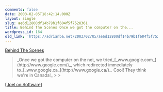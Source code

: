 ```yaml
---
comments: false
date: 2003-02-05T18:42:14.000Z
layout: single
slug: ae6d12800df14b79b1f604f5f7528361
title: Behind The Scenes Once we got the computer on the...
wordpress_id: 164
old_link: 'https://adrianba.net/2003/02/05/ae6d12800df14b79b1f604f5f7528361/'
---
```

[Behind
The Scenes](http://www.joelonsoftware.com/articles/Peer1.html)

<blockquote>_Once we got the computer on the net, we tried_[_www.google.com_](http://www.google.com/)_,
which redirected immediately to_[_www.google.ca_](http://www.google.ca/)_.
Cool! They think we're in Canada!_
> 
> </blockquote>

[[Joel on
Software](http://www.joelonsoftware.com/)]
